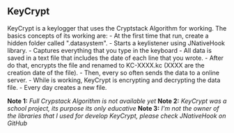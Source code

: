 ## KeyCrypt


KeyCrypt is a keylogger that uses the Cryptstack Algorithm for working. The basics concepts of its working are:
	- At the first time that run, create a hidden folder called ".datasystem".
	- Starts a keylistener using JNativeHook library.
	- Captures everything that you type in the keyboard
	- All data is saved in a text file that includes the date of each line that you wrote.
	- After do that, encrypts the file and renamed to KC-XXXX.kc (XXXX are the creation date of the file).
	- Then, every so often sends the data to a online server.
	- While is working, KeyCrypt is encrypting and decrypting the data file.
	- Every day creates a new file.
	

**Note 1:** *Full Crypstack Algorithm is not available yet*
**Note 2:** *KeyCrypt was a school project, its purpose its only educative*
**Note 3:** *I'm not the owner of the libraries that I used for develop KeyCrypt, please check JNativeHook on GitHub*

